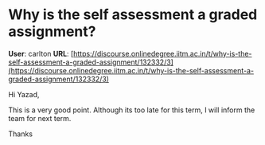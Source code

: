 # Why is the self assessment a graded assignment?

**User**: carlton
**URL**: [https://discourse.onlinedegree.iitm.ac.in/t/why-is-the-self-assessment-a-graded-assignment/132332/3](https://discourse.onlinedegree.iitm.ac.in/t/why-is-the-self-assessment-a-graded-assignment/132332/3)

Hi Yazad,

This is a very good point. Although its too late for this term, I will inform the team for next term.

Thanks
